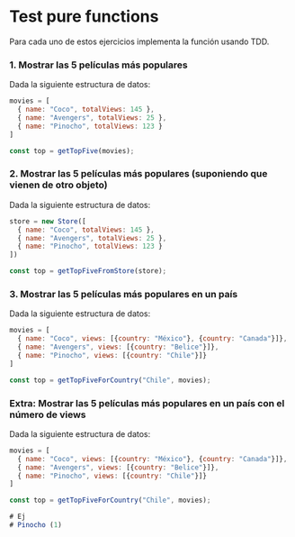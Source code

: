 # Test pure functions

Para cada uno de estos ejercicios implementa la función usando TDD.

### 1. Mostrar las 5 películas más populares

Dada la siguiente estructura de datos:

```js
movies = [
  { name: "Coco", totalViews: 145 },
  { name: "Avengers", totalViews: 25 },
  { name: "Pinocho", totalViews: 123 }
]

const top = getTopFive(movies);
```

### 2. Mostrar las 5 películas más populares (suponiendo que vienen de otro objeto)

Dada la siguiente estructura de datos:

```js
store = new Store([
  { name: "Coco", totalViews: 145 },
  { name: "Avengers", totalViews: 25 },
  { name: "Pinocho", totalViews: 123 }
])

const top = getTopFiveFromStore(store);
```

### 3. Mostrar las 5 películas más populares en un país

Dada la siguiente estructura de datos:

```js
movies = [
  { name: "Coco", views: [{country: "México"}, {country: "Canada"}]},
  { name: "Avengers", views: [{country: "Belice"}]},
  { name: "Pinocho", views: [{country: "Chile"}]}
]

const top = getTopFiveForCountry("Chile", movies);
```

### Extra: Mostrar las 5 películas más populares en un país con el número de views

Dada la siguiente estructura de datos:

```js
movies = [
  { name: "Coco", views: [{country: "México"}, {country: "Canada"}]},
  { name: "Avengers", views: [{country: "Belice"}]},
  { name: "Pinocho", views: [{country: "Chile"}]}
]

const top = getTopFiveForCountry("Chile", movies);

# Ej
# Pinocho (1)
```
